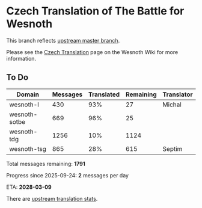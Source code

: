 # Czech Translation of The Battle for Wesnoth

This branch reflects [upstream master branch](https://github.com/wesnoth/wesnoth/tree/master).

Please see the [Czech Translation](https://wiki.wesnoth.org/CzechTranslation) page on the Wesnoth Wiki for more information.

## To Do

Domain | Messages | Translated | Remaining | Translator
------ | -------- | ---------- | --------- | ----------
wesnoth-l | 430 | 93% | 27 | Michal
wesnoth-sotbe | 669 | 96% | 25 |
wesnoth-tdg | 1256 | 10% | 1124 |
wesnoth-tsg | 865 | 28% | 615 | Septim

Total messages remaining: **1791**

Progress since 2025-09-24: **2** messages per day

ETA: **2028-03-09**

There are [upstream translation stats](https://www.wesnoth.org/gettext/?view=langs&version=master&lang=cs).
